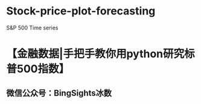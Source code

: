 # Stock-price-plot-forecasting
S&P 500 Time series


# 【金融数据|手把手教你用python研究标普500指数】

## 微信公众号：BingSights冰数
